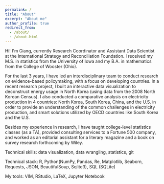 ```yaml
---
permalink: /
title: "About"
excerpt: "About me"
author_profile: true
redirect_from: 
  - /about/
  - /about.html
---
```

Hi! I'm Giang, currently Research Coordinator and Assistant Data Scientist at the International Strategy and Reconciliation Foundation.
I received my M.S. in statistics from the University of Iowa and my B.A. in mathematics from the College of Wooster (Ohio).

For the last 3 years, I have led an interdisciplinary team to conduct research on evidence-based policymaking, with a focus on developing countries. 
In a recent research project, I built an interactive data visualization to deconstruct energy usage in North Korea (using data from the 2008 North Korean Census). 
I also conducted a comparative analysis on electricity production in 4 countries: North Korea, South Korea, China, and the U.S. in order to provide an understanding
 of the common challenges in electricity production, and smart solutions utilized by OECD countries like South Korea and the U.S.

Besides my experience in research, I have taught college-level statistics classes (as a TA), provided consulting services to a Fortune 500 company,
 and worked as an editorial assistant for a literary magazine and a book on survey research forthcoming by Wiley.

Technical skills: data visualization, data wrangling, statistics, git

Technical stack: R, Python(NumPy, Pandas, Re, Matplotlib, Seaborn, Requests, JSON, BeautifulSoup, Sqlite3), SQL (SQLite)

My tools: VIM, RStudio, LaTeX, Jupyter Notebook
